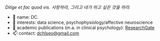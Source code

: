 _Dilige et fac quod vis. 사랑하라, 그리고 네가 하고 싶은 것을 하라._ 

- 👋 name: DC.
- 👀 interests: data science, psychophysiology/affective neuroscience
- 📖 academic publications (m.a. in clinical psychology): [ResearchGate](https://www.researchgate.net/profile/Deachul_Seo2)
- 📫 contact: dchlseo@gmail.com
<!--
**dchlseo/dchlseo** is a ✨ _special_ ✨ repository because its `README.md` (this file) appears on your GitHub profile.

Here are some ideas to get you started:

- 🔭 I’m currently working on ...
- 🌱 I’m currently learning ...
- 👯 I’m looking to collaborate on ...
- 🤔 I’m looking for help with ...
- 💬 Ask me about ...

- 😄 Pronouns: ...
- ⚡ Fun fact: ...
-->
